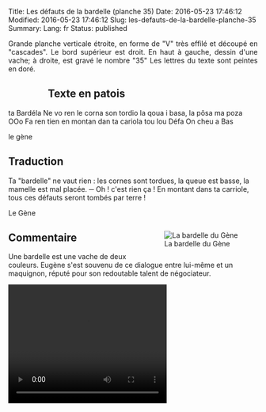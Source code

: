 Title: Les défauts de la bardelle (planche 35)
Date: 2016-05-23 17:46:12
Modified: 2016-05-23 17:46:12
Slug: les-defauts-de-la-bardelle-planche-35
Summary: 
Lang: fr
Status: published

<p style="text-align:justify;">Grande planche verticale étroite, en forme de "V" très effilé et découpé en "cascades". Le bord supérieur est droit. En haut à gauche, dessin d'une vache; à droite, est gravé le nombre "35" Les lettres du texte sont peintes en doré. </p>

<figure class="image-block" style="float: left;">
  <img alt="" src="{static}/images/planche_35.png">
  <figcaption style="max-width: 142px"></figcaption>
</figure>

## Texte en patois
ta Bardéla Ne vo ren le corna son tordio la qoua i basa, la pôsa ma poza  OOo Fa ren tien en montan dan ta  cariola tou lou Défa On cheu a Bas

le gène

## Traduction
Ta "bardelle" ne vaut rien : les cornes sont tordues, la queue est basse, la mamelle est mal placée.
─    Oh !  c'est rien ça ! En montant dans ta carriole, tous ces défauts seront tombés par terre !

Le Gène

<figure class="image-block" style="float: right;">
  <img alt="La bardelle du Gène" src="{static}/images/planche_35_dessin.png">
  <figcaption style="max-width: 480px">La bardelle du Gène</figcaption>
</figure>


## Commentaire
Une bardelle est une vache de deux couleurs.
Eugène s'est souvenu de ce dialogue entre lui-même et un maquignon, réputé pour son redoutable talent de négociateur.






<video width="320" height="240" controls>
  <source src="{static}/videos/video_35-2.mp4" type="video/mp4">
</video>
